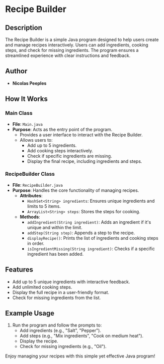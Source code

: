 
# Recipe Builder

## Description
The Recipe Builder is a simple Java program designed to help users create and manage recipes interactively. Users can add ingredients, cooking steps, and check for missing ingredients. The program ensures a streamlined experience with clear instructions and feedback.

## Author
- **Nicolas Peeples**

## How It Works

### **Main Class**
- **File**: `Main.java`
- **Purpose**: Acts as the entry point of the program.
  - Provides a user interface to interact with the Recipe Builder.
  - Allows users to:
    - Add up to 5 ingredients.
    - Add cooking steps interactively.
    - Check if specific ingredients are missing.
    - Display the final recipe, including ingredients and steps.

### **RecipeBuilder Class**
- **File**: `RecipeBuilder.java`
- **Purpose**: Handles the core functionality of managing recipes.
  - **Attributes**:
    - `HashSet<String> ingredients`: Ensures unique ingredients and limits to 5 items.
    - `ArrayList<String> steps`: Stores the steps for cooking.
  - **Methods**:
    - `addIngredient(String ingredient)`: Adds an ingredient if it's unique and within the limit.
    - `addStep(String step)`: Appends a step to the recipe.
    - `displayRecipe()`: Prints the list of ingredients and cooking steps in order.
    - `isIngredientMissing(String ingredient)`: Checks if a specific ingredient has been added.

## Features
- Add up to 5 unique ingredients with interactive feedback.
- Add unlimited cooking steps.
- Display the full recipe in a user-friendly format.
- Check for missing ingredients from the list.

## Example Usage
1. Run the program and follow the prompts to:
   - Add ingredients (e.g., "Salt", "Pepper").
   - Add steps (e.g., "Mix ingredients", "Cook on medium heat").
   - Display the recipe.
   - Check for missing ingredients (e.g., "Oil").

Enjoy managing your recipes with this simple yet effective Java program!
